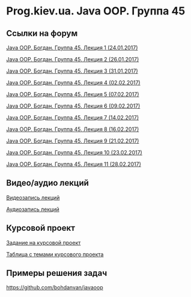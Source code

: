 Prog.kiev.ua. Java OOP. Группа 45
===

## Cсылки на форум

[Java OOP. Богдан. Группа 45. Лекция 1 (24.01.2017)](https://prog.kiev.ua/forum/index.php/topic,2729.0.html)

[Java OOP. Богдан. Группа 45. Лекция 2 (26.01.2017)](https://prog.kiev.ua/forum/index.php/topic,2734.0.html)

[Java OOP. Богдан. Группа 45. Лекция 3 (31.01.2017)](https://prog.kiev.ua/forum/index.php/topic,2742.0.html)

[Java OOP. Богдан. Группа 45. Лекция 4 (02.02.2017)](https://prog.kiev.ua/forum/index.php/topic,2746.0.html)

[Java OOP. Богдан. Группа 45. Лекция 5 (07.02.2017)](https://prog.kiev.ua/forum/index.php/topic,2754.0.html)

[Java OOP. Богдан. Группа 45. Лекция 6 (09.02.2017)](https://prog.kiev.ua/forum/index.php/topic,2757.0.html)

[Java OOP. Богдан. Группа 45. Лекция 7 (14.02.2017)](https://prog.kiev.ua/forum/index.php/topic,2769.0.html)

[Java OOP. Богдан. Группа 45. Лекция 8 (16.02.2017)](https://prog.kiev.ua/forum/index.php/topic,2771.0.html)

[Java OOP. Богдан. Группа 45. Лекция 9 (21.02.2017)](https://prog.kiev.ua/forum/index.php/topic,2783.0.html)

[Java OOP. Богдан. Группа 45. Лекция 10 (23.02.2017)](https://prog.kiev.ua/forum/index.php/topic,2787.0.html)

[Java OOP. Богдан. Группа 45. Лекция 11 (28.02.2017)](https://prog.kiev.ua/forum/index.php/topic,2802.0.html)

## Видео/аудио лекций

[Видеозапись лекций](https://mega.nz/#F!fI9ACBqB)

[Аудиозапись лекций](https://mega.nz/#F!iIUhgL5T)

## Курсовой проект

[Задание на курсовой проект](https://docs.google.com/document/d/1BD_RtdtKI4MZylI_UGOGdE8_d2CZTZnfVCWwirvSVbU/edit)

[Таблица с темами курсового проекта](https://docs.google.com/spreadsheets/d/1Oys59KgZdysyaS5j1hQudNjhLsQTJ5rSIpCJjWz44v0/edit?usp=sharing)

## Примеры решения задач

https://github.com/bohdanvan/javaoop
